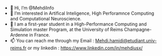- 👋 Hi, I’m @MehdiInfo
- 👀 I’m interested in Artifical Inteligence, High Perforamnce Computing and Computational Neuroscience. 
- 🌱 I am a first-year student in a High-Performance Computing and Simulation master Program, at the University of Reims Champagne-Ardenne in France.
- 📫 You can reach me through my Email : Mehdi.hamidi@etudiant.univ-reims.fr or my linkedin : https://www.linkedin.com/in/mehdiusx/

<!---
MehdiInfo/MehdiInfo is a ✨ special ✨ repository because its `README.md` (this file) appears on your GitHub profile.
You can click the Preview link to take a look at your changes.
--->
